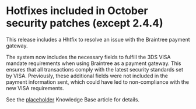 # Hotfixes included in October security patches (except 2.4.4)

This release includes a Hhtfix to resolve an issue with the Braintree payment gateway.

The system now includes the necessary fields to fulfill the 3DS VISA mandate requirements when using Braintree as a payment gateway. This ensures that all transactions comply with the latest security standards set by VISA. Previously, these additional fields were not included in the payment information sent, which could have led to non-compliance with the new VISA requirements.

See the [placeholder](https://experienceleague.adobe.com/en/docs/commerce-knowledge-base/kb/troubleshooting/overview) Knowledge Base article for details.

<!--
BUNDLE-3360
-->
